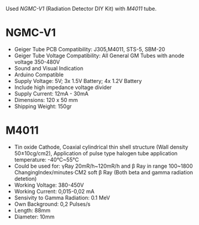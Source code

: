 Used *NGMC-V1* (Radiation Detector DIY Kit) with *M4011* tube.

# NGMC-V1

-   Geiger Tube PCB Compatibility: J305,M4011, STS-5, SBM-20
-   Geiger Tube Voltage Compatibility: All General GM Tubes with anode voltage 350-480V
-   Sound and Visual Indication
-   Arduino Compatible
-   Supply Voltage: 5V; 3x 1.5V Battery; 4x 1.2V Battery
-   Include high impedance voltage divider
-   Supply Current: 12mA - 30mA
-   Dimensions: 120 x 50 mm
-   Shipping Weight: 150gr

# M4011

-   Tin oxide Cathode, Coaxial cylindrical thin shell structure (Wall density 50±10cg/cm2), Application of pulse type halogen tube application temperature: -40°C~55°C
-   Could be used for: γRay 20mR/h~120mR/h and β Ray in range 100~1800 ChangingIndex/minutes·CM2 soft β Ray (Both beta and gamma radiation detetion)
-   Working Voltage: 380-450V
-   Working Current: 0,015-0,02 mA
-   Sensivity to Gamma Radiation: 0.1 MeV
-   Own Background: 0,2 Pulses/s
-   Length: 88mm
-   Diameter: 10mm
